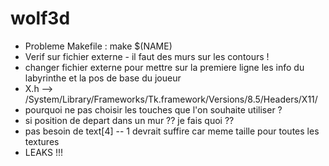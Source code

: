 # wolf3d

- Probleme Makefile : make $(NAME)
- Verif sur fichier externe - il faut des murs sur les contours !
- changer fichier externe pour mettre sur la premiere ligne les info du labyrinthe et la pos de base du joueur
- X.h --> /System/Library/Frameworks/Tk.framework/Versions/8.5/Headers/X11/
- pourquoi ne pas choisir les touches que l'on souhaite utiliser ?
- si position de depart dans un mur ?? je fais quoi ??
- pas besoin de text[4] --  1 devrait suffire car meme taille pour toutes les textures
- LEAKS !!!

